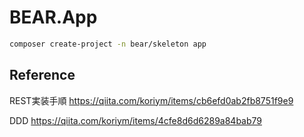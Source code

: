 # BEAR.App

```bash
composer create-project -n bear/skeleton app
```

## Reference

REST実装手順
https://qiita.com/koriym/items/cb6efd0ab2fb8751f9e9

DDD
https://qiita.com/koriym/items/4cfe8d6d6289a84bab79